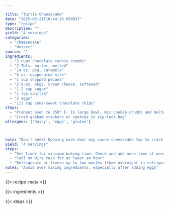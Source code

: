 ```yaml
---

title: "Turtle Cheesecake"
date: "2025-08-21T10:44:26.950837"
type: "recipe"
description: ""
yield: "4 servings"
categories:
  - "cheesecake"
  - "dessert"
source: ""
ingredients:
  - "2 cups chocolate cookie crumbs"
  - "2 Tbls. butter, melted"
  - "14 oz. pkg. caramels"
  - "5 oz. evaporated milk"
  - "1 cup chopped pecans"
  - "2 8-oz. pkgs. cream cheese, softened"
  - "1.2 cup sugar"
  - "1 tsp vanilla"
  - "2 eggs"
  - "1/2 cup semi-sweet chocolate chips"
steps:
  - "Preheat oven to 350° F. In large bowl, mix cookie crumbs and melted butter. Press into bottom and 1-in cup side of a 9-inch spring-form pan. In heavy saucepan over low heat, melt caramels with milk. Stir frequently until smooth. Pour caramel sauce over crust and top with pecans. In large bowl, combine cream cheese, sugar, and vanilla. Beat until smooth. Add eggs one at a time. Melt chocolate and blend into cream cheese mixture. Melt chocolate and blend into cream cheese mixture. Pour batter over pecans. Bake 40 to 50 minutes or until set. Loosen cake from pan edge. To avoid cracking, do not remove sides until cooled. Refrigerate eight hours or overnight. Notes: Bring ingredients to room temp before mixing"
  - "Crush graham crackers or cookies in zip-lock bag"
allergens: ['dairy', 'eggs', 'gluten']



note: "Don't peek! Opening oven door may cause cheesecake top to crack while cooling"
yield: "4 servings"
steps:
  - "Set timer for minimum baking time. Check and add more time if needed. Check for doneness by gently shaking. Cheesecake should be set except for a small portion in center (about an inch which will appear soft and jiggly)"
  - "Cool on wire rack for at least an hour"
  - "Refrigerate or freeze up to two months (thaw overnight in refrigerator)"
notes: "Avoid over mixing ingredients, especially after adding eggs"
---
```


{{< recipe-meta >}}

{{< ingredients >}}

{{< steps >}}
